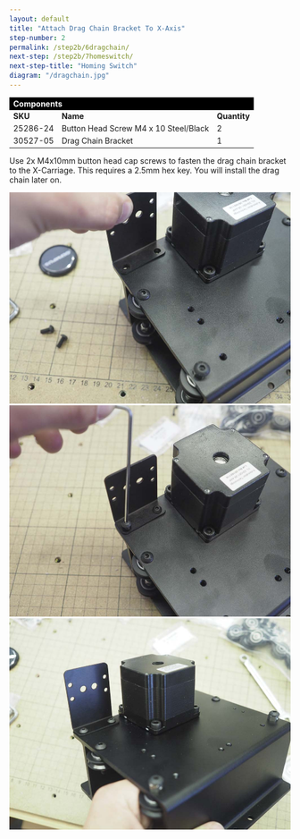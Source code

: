 ```yaml
---
layout: default
title: "Attach Drag Chain Bracket To X-Axis"
step-number: 2
permalink: /step2b/6dragchain/
next-step: /step2b/7homeswitch/
next-step-title: "Homing Switch"
diagram: "/dragchain.jpg"
---
```


<table>
<tr><td style="color:#fff;background: #000;" colspan="3"><b>Components</b></td></tr>
	<tr>
		<td><b>SKU</b></td>
		<td><b>Name</b></td>
		<td><b>Quantity</b></td>
	</tr>
<tr>
<td>25286-24</td>
<td>Button Head Screw M4 x 10 Steel/Black</td>
<td>2</td>
</tr>
<tr>
<td>30527-05</td>
<td>Drag Chain Bracket</td>
<td>1</td>
</tr>

</table>

Use 2x M4x10mm button head cap screws to fasten the drag chain bracket to the X-Carriage. This requires a 2.5mm hex key. You will install the drag chain later on.

<img src="../../step2/photo/jpfsP7150153.jpg">
<img src="../../step2/photo/jpfsP7150155.jpg">
<img src="../../step2/photo/jpfsP7150160.jpg">
